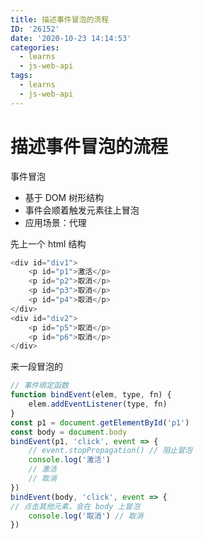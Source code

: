 ```yaml
---
title: 描述事件冒泡的流程
ID: '26152'
date: '2020-10-23 14:14:53'
categories:
  - learns
  - js-web-api
tags:
  - learns
  - js-web-api
---
```


# 描述事件冒泡的流程

事件冒泡

- 基于 DOM 树形结构
- 事件会顺着触发元素往上冒泡
- 应用场景：代理

先上一个 html 结构

``` js 
<div id="div1">
    <p id="p1">激活</p>
    <p id="p2">取消</p>
    <p id="p3">取消</p>
    <p id="p4">取消</p>
</div>
<div id="div2">
    <p id="p5">取消</p>
    <p id="p6">取消</p>
</div>
```

来一段冒泡的

``` js 
// 事件绑定函数
function bindEvent(elem, type, fn) {
    elem.addEventListener(type, fn)
}
const p1 = document.getElementById('p1')
const body = document.body
bindEvent(p1, 'click', event => {
    // event.stopPropagation() // 阻止冒泡
    console.log('激活')
    // 激活
    // 取消
})
bindEvent(body, 'click', event => {
// 点击其他元素，会在 body 上冒泡
    console.log('取消') // 取消
})
```
 
 
